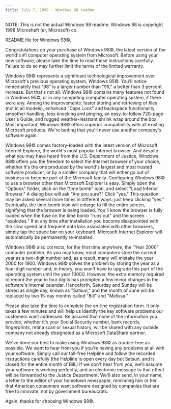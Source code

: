 ```yaml
---
title: July 7, 1998 - Windows 98 readme
---
```

NOTE: This is not the actual Windows 98 readme. Windows 98 is copyright 1998 Microshaft (er, Microsoft) co.

README file for Windows 98&copy;.

Congratulations on your purchase of Windows 98&copy;, the latest version of the world's #1 computer operating system
from Microsoft. Before using your new software, please take the time to read these instructions carefully.  Failure to
do so may further limit the terms of the limited warranty.

Windows 98&copy; represents a significant technological improvement over Microsoft's previous operating system, Windows
95&copy;. You'll notice immediately that "98" is a larger number than "95," a better than 3 percent increase. But that's
not all. Windows 98&copy; contains many features not found in Windows 95&copy;, or in any competing computer operating
system, if there were any. Among the improvements: faster storing and retrieving of files (not in all models), enhanced
"Caps Lock" and backspace functionality, smoother handling, less knocking and pinging, an easy-to-follow 720-page User's
Guide, and rugged weather-resistant shrink wrap around the box. Most important, Windows 98&copy; offers superior
compatibility with all existing Microsoft products. We're betting that you'll never use another company's software
again.

Windows 98&copy; comes factory-loaded with the latest version of Microsoft Internet Explorer, the world's most popular
Internet browser. And despite what you may have heard from the U.S. Department of Justice, Windows 98&copy; offers you
the freedom to select the Internet browser of your choice, whether it's the one produced by the world's largest and most
trusted software producer, or by a smaller company that will either go out of business or become part of the Microsoft
family. Configuring Windows 98&copy; to use a browser other than Microsoft Explorer is easy. Simply open the "Options"
folder, click on the "time bomb" icon, and select "Load Inferior Browser." A dialog box will ask "Are you sure?" Click
"yes." This question may be asked several more times in different ways; just keep clicking "yes." Eventually, the
time-bomb icon will enlarge to fill the entire screen, signifying that the browser is being loaded. You'll know the
browser is fully loaded when the fuse on the time bomb "runs out" and the screen "explodes." If at any time after
installation you become disappointed with the slow speed and frequent data loss associated with other browsers, simply
tap the space bar on your keyboard. Microsoft Internet Explorer will automatically be permanently re-installed.

Windows 98&copy; also corrects, for the first time anywhere, the "Year 2000" computer problem. As you may know, most
computers store the current year as a two-digit number and, as a result, many will mistake the year 2000 for 1900.
Windows 98&copy; solves the problem by storing the year as a four-digit number and, in theory, you won't have to upgrade
this part of the operating system until the year 10000. However, the extra memory required to record the year in four
digits has prompted a few minor changes in the software's internal calendar. Henceforth, Saturday and Sunday will be
stored as single day, known as "Satsun," and the month of June will be replaced by two 15-day months called "Bill" and
"Melissa."

Please also take the time to complete the on-line registration form.  It only takes a few minutes and will help us
identify the key software problems our customers want addressed. Be assured that none of the information you provide,
whether it's your Social Security number, bank records, fingerprints, retina scan or sexual history, will be shared with
any outside company not already designated as a Microsoft DataShare partner.

We've done our best to make using Windows 98&copy; as trouble-free as possible. We want to hear from you if you're
having any problems at all with your software. Simply call our toll-free Helpline and follow the recorded instructions
carefully (the Helpline is open every day but Satsun, and is closed for the entire month of Bill.) If we don't hear from
you, we'll assume your software is working perfectly, and an electronic message to that effect will be forwarded to the
Justice Department. We'll also send, in your name, a letter to the editor of your hometown newspaper, reminding him or
her that American consumers want software designed by companies that are free to innovate, not by government
bureaucrats.

Again, thanks for choosing Windows 98&copy;.